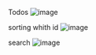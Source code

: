 
Todos 
![image](https://user-images.githubusercontent.com/97351159/222337040-45464e7a-083a-4d94-93b1-d1acb9e72298.png)

sorting whith id
![image](https://user-images.githubusercontent.com/97351159/222337169-bb6e1373-f0e4-417f-b13f-09cd7fbd88c3.png)

search
![image](https://user-images.githubusercontent.com/97351159/222337363-fceaca92-d51b-4644-9793-2abf7cceeb5f.png)


